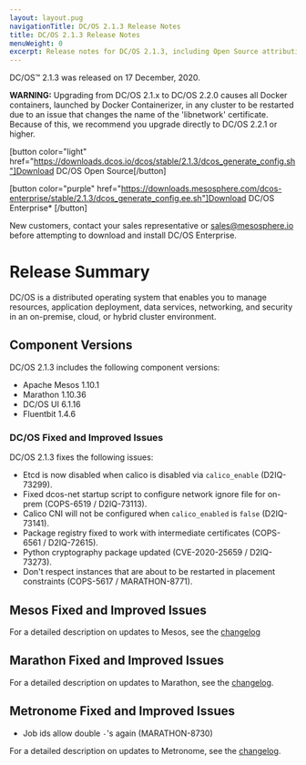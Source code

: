 ```yaml
---
layout: layout.pug
navigationTitle: DC/OS 2.1.3 Release Notes
title: DC/OS 2.1.3 Release Notes
menuWeight: 0
excerpt: Release notes for DC/OS 2.1.3, including Open Source attribution, and version policy.
---
```

DC/OS&trade; 2.1.3 was released on 17 December, 2020.

<p class="message--warning"><strong>WARNING:</strong> Upgrading from DC/OS 2.1.x to DC/OS 2.2.0 causes all Docker containers, launched by Docker Containerizer, in any cluster to be restarted due to an issue that changes the name of the 'libnetwork' certificate. Because of this, we recommend you upgrade directly to DC/OS 2.2.1 or higher.</p>

[button color="light" href="https://downloads.dcos.io/dcos/stable/2.1.3/dcos_generate_config.sh"]Download DC/OS Open Source[/button]

[button color="purple" href="https://downloads.mesosphere.com/dcos-enterprise/stable/2.1.3/dcos_generate_config.ee.sh"]Download DC/OS Enterprise* [/button]

New customers, contact your sales representative or <a href="mailto:sales@mesosphere.io">sales@mesosphere.io</a> before attempting to download and install DC/OS Enterprise.

# Release Summary
DC/OS is a distributed operating system that enables you to manage resources, application deployment, data services, networking, and security in an on-premise, cloud, or hybrid cluster environment.

## Component Versions
DC/OS 2.1.3 includes the following component versions:
- Apache Mesos 1.10.1
- Marathon 1.10.36
- DC/OS UI 6.1.16
- Fluentbit 1.4.6

### DC/OS Fixed and Improved Issues
DC/OS 2.1.3 fixes the following issues:

- Etcd is now disabled when calico is disabled via `calico_enable` (D2IQ-73299).
- Fixed dcos-net startup script to configure network ignore file for on-prem (COPS-6519 / D2IQ-73113).
- Calico CNI will not be configured when `calico_enabled` is `false` (D2IQ-73141).
- Package registry fixed to work with intermediate certificates (COPS-6561 / D2IQ-72615).
- Python cryptography package updated (CVE-2020-25659 / D2IQ-73273).
- Don't respect instances that are about to be restarted in placement constraints (COPS-5617 / MARATHON-8771).

## Mesos Fixed and Improved Issues
For a detailed description on updates to Mesos, see the [changelog](https://github.com/apache/mesos/blob/3ca3879d52ea0f9bff05443d331d63105b2cc4db/CHANGELOG)

## Marathon Fixed and Improved Issues
For a detailed description on updates to Marathon, see the [changelog](https://github.com/mesosphere/marathon/blob/master/changelog.md).

## Metronome Fixed and Improved Issues

- Job ids allow double `-`'s again (MARATHON-8730)

For a detailed description on updates to Metronome, see the [changelog](https://github.com/dcos/metronome/blob/master/changelog.md).

